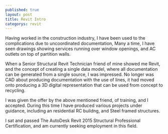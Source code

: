 ```yaml
---
published: true
layout: post
title: Revit Intro
categorys: revit
---
```


Having worked in the construction industry, I have been used to the complications due to uncoordinated documentation, Many a time, I have seen drawings showing services running over window openings, and AC outlets on top of partition walls.

When a Senior Structural Revit Technician friend of mine showed me Revit, and the concept of creating a single data model, where all documentation can be generated from a single source, I was impressed. No longer was CAD about producing documentation with the use of lines, it had moved onto producing a 3D digital representation that can be used from concept to recycling.

I was given the offer by the above mentioned friend, of training, and I accepted. During this time I have  produced various projects under guidance, including an residential RC buildng, and Steel framed structures.

I sat and passed The AutoDesk Revit 2015 Structural Professional Certification, and am currently seeking employment in this field.
